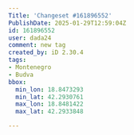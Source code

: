 ```yaml
---
Title: 'Changeset #161896552'
PublishDate: 2025-01-29T12:59:04Z
id: 161896552
user: dada24
comment: new tag
created_by: iD 2.30.4
tags:
- Montenegro
- Budva
bbox:
  min_lon: 18.8473293
  min_lat: 42.2930761
  max_lon: 18.8481422
  max_lat: 42.2933848

---
```

